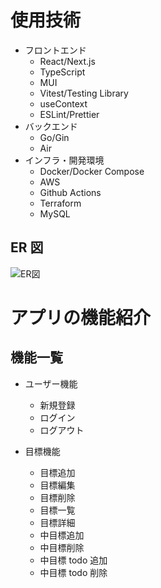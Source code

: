 # 使用技術

- フロントエンド
  - React/Next.js
  - TypeScript
  - MUI
  - Vitest/Testing Library
  - useContext
  - ESLint/Prettier
- バックエンド
  - Go/Gin
  - Air
- インフラ・開発環境
  - Docker/Docker Compose
  - AWS
  - Github Actions
  - Terraform
  - MySQL

## ER 図

![ER図](https://storage.googleapis.com/zenn-user-upload/df36d936b4b6-20240121.png)

# アプリの機能紹介

## 機能一覧

- ユーザー機能

  - 新規登録
  - ログイン
  - ログアウト

- 目標機能
  - 目標追加
  - 目標編集
  - 目標削除
  - 目標一覧
  - 目標詳細
  - 中目標追加
  - 中目標削除
  - 中目標 todo 追加
  - 中目標 todo 削除
